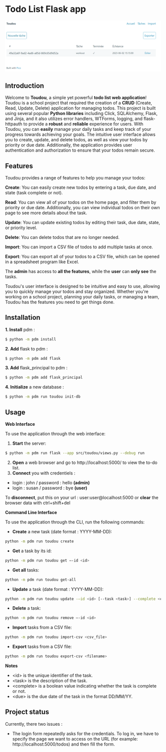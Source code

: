 # Todo List Flask app
<img src="visual.png">


## Introduction
Welcome to **Toudou**, a simple yet powerful **todo list web application**! Toudou is a school project that required the creation of a **CRUD** (Create, Read, Update, Delete) application for managing todos. This project is built using several popular **Python libraries** including Click, SQLAlchemy, Flask, and Jinja, and it also utilizes error handlers, WTForms, logging, and flask-httpauth to provide a **robust** and **reliable** experience for users.
With Toudou, you can **easily** manage your daily tasks and keep track of your progress towards achieving your goals. The intuitive user interface allows you to create, update, and delete todos, as well as view your todos by priority or due date. Additionally, the application provides user authentication and authorization to ensure that your todos remain secure.

## Features
Toudou provides a range of features to help you manage your todos:

**Create**: You can easily create new todos by entering a task, due date, and state (task complete or not).

**Read**: You can view all of your todos on the home page, and filter them by priority or due date. Additionally, you can view individual todos on their own page to see more details about the task.

**Update**: You can update existing todos by editing their task, due date, state, or priority level.

**Delete**: You can delete todos that are no longer needed.

**Import**: You can import a CSV file of todos to add multiple tasks at once.

**Export**: You can export all of your todos to a CSV file, which can be opened in a spreadsheet program like Excel.

The **admin** has access to **all the features**, while the **user** can **only see** the tasks.

Toudou's user interface is designed to be intuitive and easy to use, allowing you to quickly manage your todos and stay organized. Whether you're working on a school project, planning your daily tasks, or managing a team, Toudou has the features you need to get things done.

## Installation

**1. Install** pdm :
```bash
$ python -m pdm install
```
**2. Add** flask to pdm :
```bash
$ python -m pdm add flask
```
**3. Add** flask_principal to pdm :
```bash
$ python -m pdm add flask_principal
```
**4. Initialize** a new database :
```bash
$ python -m pdm run toudou init-db
```

## Usage


**Web Interface**

To use the application through the web interface:
1. **Start** the server: 
```bash
$ python -m pdm run flask --app src/toudou/views.py --debug run
```
2. **Open** a web browser and go to http://localhost:5000/ to view the to-do list.
3. **Connect** you with credentiels :
- login : john / password : hello **(admin)** 
- login : susan / password : bye **(user)** 

To **disconnect**, put this on your url : user:user@localhost:5000 or **clear** the browser data with ctrl+shift+del

**Command Line Interface**

To use the application through the CLI, run the following commands:
- **Create** a new task (date format : YYYY-MM-DD):
```bash 
python -m pdm run toudou create
```
- **Get** a task by its id: 
```bash
python -m pdm run toudou get –-id <id>
```
- **Get all** tasks: 
```bash
python -m pdm run toudou get-all
```
- **Update** a task (date format : YYYY-MM-DD): 
```bash
python -m pdm run toudou update -–id <id> [--task <task>] --complete <complete> [--due <due>]
```
- **Delete** a task:
```bash
python -m pdm run toudou remove –-id <id>
```

- **Import** tasks from a CSV file: 
```bash
python -m pdm run toudou import-csv <csv_file>
```
- **Export** tasks from a CSV file: 
```bash
python -m pdm run toudou export-csv <filename>
```

**Notes**

- \<id> is the unique identifier of the task.
- \<task> is the description of the task.
- \<complete> is a boolean value indicating whether the task is complete or not.
- \<due> is the due date of the task in the format DD/MM/YY.

## Project status

Currently, there two issues : 

- The login form repeatedly asks for the credentials. To log in, we have to specify the page we want to access on the URL (for example: http://localhost:5000/todos) and then fill the form.
